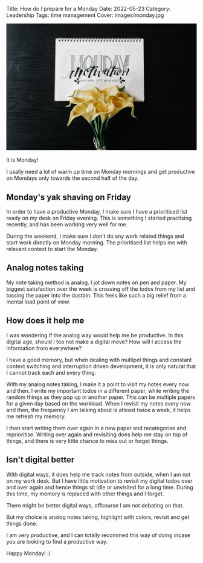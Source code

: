 Title: How do I prepare for a Monday
Date: 2022-05-23
Category: Leadership
Tags: time management
Cover: images/monday.jpg

![Cover image](./images/monday.jpg)

It is Monday!

I usally need a lot of warm up time on Monday mornings and get productive on Mondays only towards the second half of the day.

## Monday's yak shaving on Friday

In order to have a productive Monday, I make sure I have a prioritised list ready on my desk on Friday evening. This is something I started practising recently, and has been working very well for me.

During the weekend, I make sure I don't do any work related things and start work directly on Monday morning. The prioritised list helps me with relevant context to start the Monday.

## Analog notes taking

My note taking method is analog. I jot down notes on pen and paper. My biggest satisfaction over the week is crossing off the todos from my list and tossing the paper into the dustbin. This feels like such a big relief from a mental load point of view.

## How does it help me

I was wondering if the analog way would help me be productive. In this digital age, should I too not make a digital move? How will I access the information from everywhere?

I have a good memory, but when dealing with multipel things and constant context switching and interruption driven development, it is only natural that I cannot track each and every thing.

With my analog notes taking, I make it a point to visit my notes every now and then. I write my important todos in a different paper, while writing the random things as they pop up in another paper. This can be multiple papers for a given day based on the workload. When I revisit my notes every now and then, the frequency I am talking about is atleast twice a week, it helps me refresh my memory.

I then start writing them over again in a new paper and recategorise and reprioritise. Writing over again and revisiting does help me stay on top of things, and there is very little chance to miss out or forget things.

## Isn't digital better

With digital ways, it does help me track notes from outside, when I am not on my work desk. But I have little motivation to revisit my digital todos over and over again and hence things sit idle or unvisited for a long time. During this time, my memory is replaced with other things and I forget.

There might be better digital ways, offcourse I am not debating on that.

But my choice is analog notes taking, highlight with colors, revisit and get things done.

I am very productive, and I can totally recommed this way of doing incase you are looking to find a productive way.

Happy Monday! :) 










